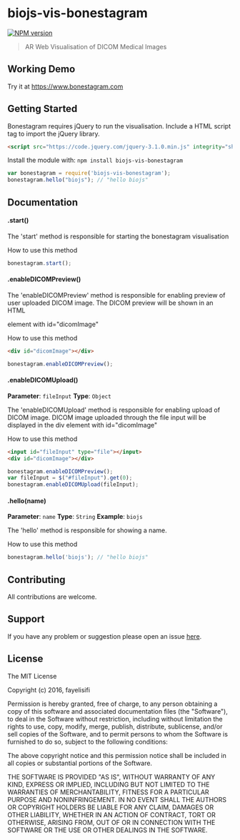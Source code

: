 # biojs-vis-bonestagram

[![NPM version](http://img.shields.io/npm/v/biojs-vis-bonestagram.svg)](https://www.npmjs.org/package/biojs-vis-bonestagram) 

> AR Web Visualisation of DICOM Medical Images

## Working Demo
Try it at https://www.bonestagram.com

## Getting Started
Bonestagram requires jQuery to run the visualisation. Include a HTML script tag to import the jQuery library.

```html
<script src="https://code.jquery.com/jquery-3.1.0.min.js" integrity="sha256-cCueBR6CsyA4/9szpPfrX3s49M9vUU5BgtiJj06wt/s=" crossorigin="anonymous"></script>
```

Install the module with: `npm install biojs-vis-bonestagram`

```javascript
var bonestagram = require('biojs-vis-bonestagram');
bonestagram.hello("biojs"); // "hello biojs"
```

## Documentation

#### .start()

The 'start' method is responsible for starting the bonestagram visualisation

How to use this method

```javascript
bonestagram.start();
```

#### .enableDICOMPreview()

The 'enableDICOMPreview' method is responsible for enabling preview of user uploaded DICOM image. The DICOM preview will be shown in an HTML <div> element with id="dicomImage"

How to use this method
```html
<div id="dicomImage"></div>
```
```javascript
bonestagram.enableDICOMPreview();
```

#### .enableDICOMUpload()

**Parameter**: `fileInput`
**Type**: `Object`

The 'enableDICOMUpload' method is responsible for enabling upload of DICOM image. DICOM image uploaded through the file input will be displayed in the div element with id="dicomImage"

How to use this method
```html
<input id="fileInput" type="file"></input>
<div id="dicomImage"></div>
```
```javascript
bonestagram.enableDICOMPreview();
var fileInput = $("#fileInput").get(0);
bonestagram.enableDICOMUpload(fileInput);
```

#### .hello(name)

**Parameter**: `name`
**Type**: `String`
**Example**: `biojs`

The 'hello' method is responsible for showing a name.

How to use this method

```javascript
bonestagram.hello('biojs'); // "hello biojs"
```

## Contributing

All contributions are welcome.

## Support

If you have any problem or suggestion please open an issue [here](https://github.com/fayeli/biojs-vis-bonestagram/issues).

## License 

The MIT License

Copyright (c) 2016, fayelisifi

Permission is hereby granted, free of charge, to any person
obtaining a copy of this software and associated documentation
files (the "Software"), to deal in the Software without
restriction, including without limitation the rights to use,
copy, modify, merge, publish, distribute, sublicense, and/or sell
copies of the Software, and to permit persons to whom the
Software is furnished to do so, subject to the following
conditions:

The above copyright notice and this permission notice shall be
included in all copies or substantial portions of the Software.

THE SOFTWARE IS PROVIDED "AS IS", WITHOUT WARRANTY OF ANY KIND,
EXPRESS OR IMPLIED, INCLUDING BUT NOT LIMITED TO THE WARRANTIES
OF MERCHANTABILITY, FITNESS FOR A PARTICULAR PURPOSE AND
NONINFRINGEMENT. IN NO EVENT SHALL THE AUTHORS OR COPYRIGHT
HOLDERS BE LIABLE FOR ANY CLAIM, DAMAGES OR OTHER LIABILITY,
WHETHER IN AN ACTION OF CONTRACT, TORT OR OTHERWISE, ARISING
FROM, OUT OF OR IN CONNECTION WITH THE SOFTWARE OR THE USE OR
OTHER DEALINGS IN THE SOFTWARE.
